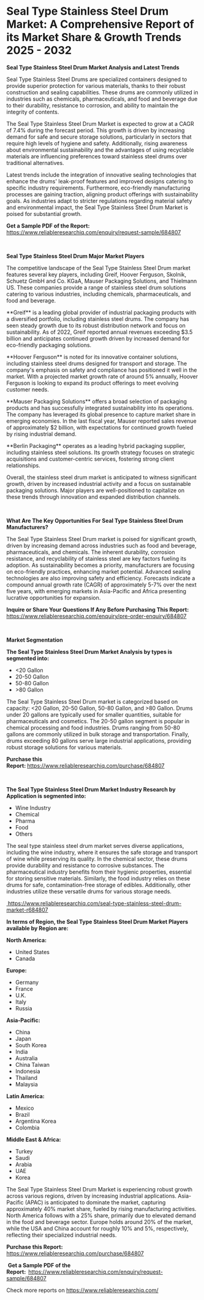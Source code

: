 <p><h1>Seal Type Stainless Steel Drum Market: A Comprehensive Report of its Market Share & Growth Trends 2025 - 2032</h1></p><p><strong>Seal Type Stainless Steel Drum Market Analysis and Latest Trends</strong></p>
<p><p>Seal Type Stainless Steel Drums are specialized containers designed to provide superior protection for various materials, thanks to their robust construction and sealing capabilities. These drums are commonly utilized in industries such as chemicals, pharmaceuticals, and food and beverage due to their durability, resistance to corrosion, and ability to maintain the integrity of contents.</p><p>The Seal Type Stainless Steel Drum Market is expected to grow at a CAGR of 7.4% during the forecast period. This growth is driven by increasing demand for safe and secure storage solutions, particularly in sectors that require high levels of hygiene and safety. Additionally, rising awareness about environmental sustainability and the advantages of using recyclable materials are influencing preferences toward stainless steel drums over traditional alternatives.</p><p>Latest trends include the integration of innovative sealing technologies that enhance the drums' leak-proof features and improved designs catering to specific industry requirements. Furthermore, eco-friendly manufacturing processes are gaining traction, aligning product offerings with sustainability goals. As industries adapt to stricter regulations regarding material safety and environmental impact, the Seal Type Stainless Steel Drum Market is poised for substantial growth.</p></p>
<p><strong>Get a Sample PDF of the Report:&nbsp;</strong> <a href="https://www.reliableresearchiq.com/enquiry/request-sample/684807?utm_campaign=2321&utm_medium=2&utm_source=Github&utm_content=ia&utm_term=29032025&utm_id=seal-type-stainless-steel-drum">https://www.reliableresearchiq.com/enquiry/request-sample/684807</a></p>
<p>&nbsp;</p>
<p><strong>Seal Type Stainless Steel Drum Major Market Players</strong></p>
<p><p>The competitive landscape of the Seal Type Stainless Steel Drum market features several key players, including Greif, Hoover Ferguson, Skolnik, Schuetz GmbH and Co. KGaA, Mauser Packaging Solutions, and Thielmann US. These companies provide a range of stainless steel drum solutions catering to various industries, including chemicals, pharmaceuticals, and food and beverage.</p><p>**Greif** is a leading global provider of industrial packaging products with a diversified portfolio, including stainless steel drums. The company has seen steady growth due to its robust distribution network and focus on sustainability. As of 2022, Greif reported annual revenues exceeding $3.5 billion and anticipates continued growth driven by increased demand for eco-friendly packaging solutions.</p><p>**Hoover Ferguson** is noted for its innovative container solutions, including stainless steel drums designed for transport and storage. The company's emphasis on safety and compliance has positioned it well in the market. With a projected market growth rate of around 5% annually, Hoover Ferguson is looking to expand its product offerings to meet evolving customer needs.</p><p>**Mauser Packaging Solutions** offers a broad selection of packaging products and has successfully integrated sustainability into its operations. The company has leveraged its global presence to capture market share in emerging economies. In the last fiscal year, Mauser reported sales revenue of approximately $2 billion, with expectations for continued growth fueled by rising industrial demand.</p><p>**Berlin Packaging** operates as a leading hybrid packaging supplier, including stainless steel solutions. Its growth strategy focuses on strategic acquisitions and customer-centric services, fostering strong client relationships.</p><p>Overall, the stainless steel drum market is anticipated to witness significant growth, driven by increased industrial activity and a focus on sustainable packaging solutions. Major players are well-positioned to capitalize on these trends through innovation and expanded distribution channels.</p></p>
<p>&nbsp;</p>
<p><strong>What Are The Key Opportunities For Seal Type Stainless Steel Drum Manufacturers?</strong></p>
<p><p>The Seal Type Stainless Steel Drum market is poised for significant growth, driven by increasing demand across industries such as food and beverage, pharmaceuticals, and chemicals. The inherent durability, corrosion resistance, and recyclability of stainless steel are key factors fueling its adoption. As sustainability becomes a priority, manufacturers are focusing on eco-friendly practices, enhancing market potential. Advanced sealing technologies are also improving safety and efficiency. Forecasts indicate a compound annual growth rate (CAGR) of approximately 5-7% over the next five years, with emerging markets in Asia-Pacific and Africa presenting lucrative opportunities for expansion.</p></p>
<p><strong>Inquire or Share Your Questions If Any Before Purchasing This Report:</strong> <a href="https://www.reliableresearchiq.com/enquiry/pre-order-enquiry/684807?utm_campaign=2321&utm_medium=2&utm_source=Github&utm_content=ia&utm_term=29032025&utm_id=seal-type-stainless-steel-drum">https://www.reliableresearchiq.com/enquiry/pre-order-enquiry/684807</a></p>
<p>&nbsp;</p>
<p><strong>Market Segmentation</strong></p>
<p><strong>The Seal Type Stainless Steel Drum Market Analysis by types is segmented into:</strong></p>
<p><ul><li><20 Gallon</li><li>20-50 Gallon</li><li>50-80 Gallon</li><li>>80 Gallon</li></ul></p>
<p><p>The Seal Type Stainless Steel Drum market is categorized based on capacity: <20 Gallon, 20-50 Gallon, 50-80 Gallon, and >80 Gallon. Drums under 20 gallons are typically used for smaller quantities, suitable for pharmaceuticals and cosmetics. The 20-50 gallon segment is popular in chemical processing and food industries. Drums ranging from 50-80 gallons are commonly utilized in bulk storage and transportation. Finally, drums exceeding 80 gallons serve large industrial applications, providing robust storage solutions for various materials.</p></p>
<p><strong>Purchase this Report:&nbsp;</strong><a href="https://www.reliableresearchiq.com/purchase/684807?utm_campaign=2321&utm_medium=2&utm_source=Github&utm_content=ia&utm_term=29032025&utm_id=seal-type-stainless-steel-drum">https://www.reliableresearchiq.com/purchase/684807</a></p>
<p>&nbsp;</p>
<p><strong>The Seal Type Stainless Steel Drum Market Industry Research by Application is segmented into:</strong></p>
<p><ul><li>Wine Industry</li><li>Chemical</li><li>Pharma</li><li>Food</li><li>Others</li></ul></p>
<p><p>The seal type stainless steel drum market serves diverse applications, including the wine industry, where it ensures the safe storage and transport of wine while preserving its quality. In the chemical sector, these drums provide durability and resistance to corrosive substances. The pharmaceutical industry benefits from their hygienic properties, essential for storing sensitive materials. Similarly, the food industry relies on these drums for safe, contamination-free storage of edibles. Additionally, other industries utilize these versatile drums for various storage needs.</p></p>
<p><a href="https://www.reliableresearchiq.com/seal-type-stainless-steel-drum-market-r684807?utm_campaign=2321&utm_medium=2&utm_source=Github&utm_content=ia&utm_term=29032025&utm_id=seal-type-stainless-steel-drum">&nbsp;https://www.reliableresearchiq.com/seal-type-stainless-steel-drum-market-r684807</a></p>
<p><strong>In terms of Region, the Seal Type Stainless Steel Drum Market Players available by Region are:</strong></p>
<p>
    <p> <strong> North America: </strong>
        <ul>
            <li>United States</li>
            <li>Canada</li>
        </ul>
        </p> 
    <p> <strong> Europe: </strong>
        <ul>
            <li>Germany</li>
            <li>France</li>
            <li>U.K.</li>
            <li>Italy</li>
            <li>Russia</li>
        </ul>
        </p> 
    <p> <strong> Asia-Pacific: </strong>
        <ul>
            <li>China</li>
            <li>Japan</li>
            <li>South Korea</li>
            <li>India</li>
            <li>Australia</li>
            <li>China Taiwan</li>
            <li>Indonesia</li>
            <li>Thailand</li>
            <li>Malaysia</li>
        </ul>
        </p> 
    <p> <strong> Latin America: </strong>
        <ul>
            <li>Mexico</li>
            <li>Brazil</li>
            <li>Argentina Korea</li>
            <li>Colombia</li>
        </ul>
        </p> 
    <p> <strong> Middle East & Africa: </strong>
        <ul>
            <li>Turkey</li>
            <li>Saudi</li>
            <li>Arabia</li>
            <li>UAE</li>
            <li>Korea</li>
        </ul>
    </p>
    </p>
<p><p>The Seal Type Stainless Steel Drum Market is experiencing robust growth across various regions, driven by increasing industrial applications. Asia-Pacific (APAC) is anticipated to dominate the market, capturing approximately 40% market share, fueled by rising manufacturing activities. North America follows with a 25% share, primarily due to elevated demand in the food and beverage sector. Europe holds around 20% of the market, while the USA and China account for roughly 10% and 5%, respectively, reflecting their specialized industrial needs.</p></p>
<p><strong>Purchase this Report: </strong><a href="https://www.reliableresearchiq.com/purchase/684807?utm_campaign=2321&utm_medium=2&utm_source=Github&utm_content=ia&utm_term=29032025&utm_id=seal-type-stainless-steel-drum">https://www.reliableresearchiq.com/purchase/684807</a></p>
<p>&nbsp;<strong>Get a Sample PDF of the Report:&nbsp;&nbsp;</strong><a href="https://www.reliableresearchiq.com/enquiry/request-sample/684807?utm_campaign=2321&utm_medium=2&utm_source=Github&utm_content=ia&utm_term=29032025&utm_id=seal-type-stainless-steel-drum">https://www.reliableresearchiq.com/enquiry/request-sample/684807</a></p>
<p><strong></strong></p>
<p>Check more reports on <a href="https://www.reliableresearchiq.com/?utm_campaign=2321&utm_medium=2&utm_source=Github&utm_content=ia&utm_term=29032025&utm_id=seal-type-stainless-steel-drum">https://www.reliableresearchiq.com/</a></p>
